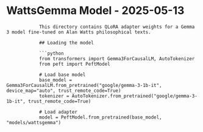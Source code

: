 # WattsGemma Model - 2025-05-13
                This directory contains QLoRA adapter weights for a Gemma 3 model fine-tuned on Alan Watts philosophical texts.

                ## Loading the model

                ```python
                from transformers import Gemma3ForCausalLM, AutoTokenizer
                from peft import PeftModel

                # Load base model
                base_model = Gemma3ForCausalLM.from_pretrained("google/gemma-3-1b-it", device_map="auto", trust_remote_code=True)
                tokenizer = AutoTokenizer.from_pretrained("google/gemma-3-1b-it", trust_remote_code=True)

                # Load adapter
                model = PeftModel.from_pretrained(base_model, "models/wattsgemma")
            